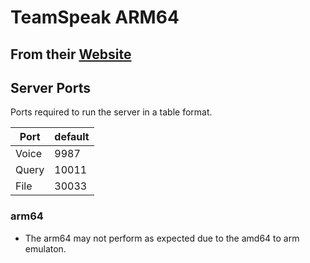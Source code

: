 # TeamSpeak ARM64

## From their [Website](https://www.teamspeak.com/)


## Server Ports

Ports required to run the server in a table format.

| Port    | default |
|---------|---------|
| Voice   | 9987    |
| Query   | 10011   |
| File    | 30033   |

### arm64
* The arm64 may not perform as expected due to the amd64 to arm emulaton.
